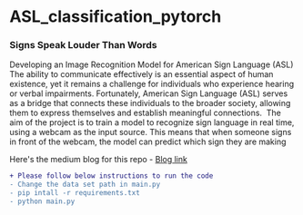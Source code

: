 # ASL_classification_pytorch

### Signs Speak Louder Than Words
Developing an Image Recognition Model for American Sign Language (ASL)
The ability to communicate effectively is an essential aspect of human existence, yet it remains a challenge for individuals who
experience hearing or verbal impairments. Fortunately, American Sign Language (ASL) serves as a bridge that connects these individuals 
to the broader society, allowing them to express themselves and establish meaningful connections. 
The aim of the project is to train a model to recognize sign language in real time, using a webcam as the input source. 
This means that when someone signs in front of the webcam, the model can predict which sign they are making

Here's the medium blog for this repo - [Blog link](https://medium.com/@kunalmishra78/signs-speak-louder-than-words-de0197780c95)

``` diff
+ Please follow below instructions to run the code
- Change the data set path in main.py 
- pip intall -r requirements.txt
- python main.py
```

